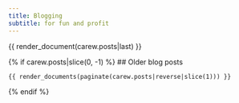```yaml
---
title: Blogging
subtitle: for fun and profit
---
```


{{ render_document(carew.posts|last) }}

{% if carew.posts|slice(0, -1) %}
	## Older blog posts

	{{ render_documents(paginate(carew.posts|reverse|slice(1))) }}
{% endif %}